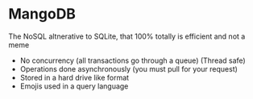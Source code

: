 # MangoDB
The NoSQL altnerative to SQLite, that 100% totally is efficient and not a meme
- No concurrency (all transactions go through a queue) (Thread safe)
- Operations done asynchronously (you must pull for your request)
- Stored in a hard drive like format
- Emojis used in a query language
